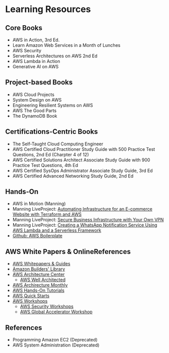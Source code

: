 # Learning Resources

## Core Books
- AWS in Action, 3rd Ed.
- Learn Amazon Web Services in a Month of Lunches
- AWS Security
- Serverless Architectures on AWS 2nd Ed
- AWS Lambda in Action
- Generative AI on AWS

## Project-based Books
- AWS Cloud Projects
- System Design on AWS
- Engineering Resilient Systems on AWS
- AWS The Good Parts
- The DynamoDB Book

## Certifications-Centric Books
- The Self-Taught Cloud Computing Engineer
- AWS Certified Cloud Practitioner Study Guide with 500 Practice Test Questions, 2nd Ed (Charpter 4 of 12)
- AWS Certified Solutions Architect Associate Study Guide with 900 Practice Test Questions, 4th Ed
- AWS Certified SysOps Administrator Associate Study Guide, 3rd Ed
- AWS Certified Advanced Networking Study Guide, 2nd Ed

## Hands-On
- AWS in Motion (Manning)
- Manning LiveProject: [Automating Infrastructure for an E-commerce Website with Terraform and AWS](https://www.manning.com/liveproject/automating-infrastructure-for-an-e-commerce-website-with-terraform-and-aws)
- Manning LiveProject: [Secure Business Infrastructure with Your Own VPN](https://www.manning.com/liveproject/secure-business-infrastructure-with-a-custom-vpn)
- Manning LiveProject: [Creating a WhatsApp Notification Service Using AWS Lambda and a Serverless Framework](https://www.manning.com/liveproject/creating-a-whatsapp-notification-service-using-aws-lambda-and-a-serverless-framework)
- [Github: AWS Boilerplate](https://github.com/apptension/aws-boilerplate)

## AWS White Papers & OnlineReferences
- [AWS Whitepapers & Guides](https://aws.amazon.com/whitepapers/?icmpid=link_from_docs_website&whitepapers-main.sort-by=item.additionalFields.sortDate&whitepapers-main.sort-order=desc)
- [Amazon Builders' Library](https://aws.amazon.com/builders-library/)
- [AWS Architecture Center](https://aws.amazon.com/architecture/?awsf.quickstart-architecture-page-filter=highlight%23new)
  - [AWS Well Architected](https://aws.amazon.com/architecture/well-architected/?achp_wa1&wa-lens-whitepapers.sort-by=item.additionalFields.sortDate&wa-lens-whitepapers.sort-order=desc)
- [AWS Archirecture Monthly](https://aws.amazon.com/whitepapers/kindle/?icmpid=link_from_docs_website)
- [AWS Hands-On Tutorials](https://aws.amazon.com/getting-started/hands-on/?awsf.getting-started-category=category%23compute%7Ccategory%23databases)
- [AWS Quick Starts](https://aws.amazon.com/quickstart/?quickstart-all.sort-by=item.additionalFields.sortDate&quickstart-all.sort-order=desc)
- [AWS Workshops](https://awsworkshop.io/)
  + [AWS Security Workshops](https://awssecworkshops.com/)
  + [AWS Global Accelerator Workshop](https://intro-to-global-accelerator.workshop.aws/)

## References
- Programming Amazon EC2 (Deprecated)
- AWS System Administration (Deprecated)
